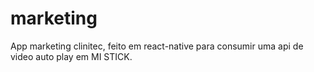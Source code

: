 # marketing
App marketing clinitec, feito em react-native para consumir uma api de video auto play em MI STICK.
